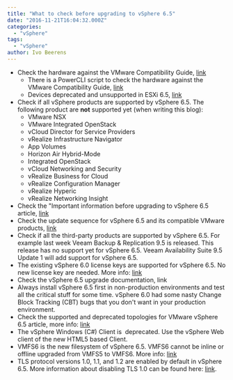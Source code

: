 ```yaml
---
title: "What to check before upgrading to vSphere 6.5"
date: "2016-11-21T16:04:32.000Z"
categories: 
  - "vSphere"
tags: 
  - "vSphere"
author: Ivo Beerens
---
```


- Check the hardware against the VMware Compatibility Guide, [link](http://www.VMware.com/resources/compatibility/search.php)
    - There is a PowerCLI script to check the hardware against the VMware Compatibility Guide, [link](http://www.virten.net/2016/11/powercli-script-to-verify-esxi-6-5-support/)
    - Devices deprecated and unsupported in ESXi 6.5, [link](https://kb.VMware.com/selfservice/search.do?cmd=displayKC&docType=kc&docTypeID=DT_KB_1_1&externalId=2145810)
- Check if all vSphere products are supported by vSphere 6.5. The following product are **not** supported yet (when writing this blog):
    - VMware NSX
    - VMware Integrated OpenStack
    - vCloud Director for Service Providers
    - vRealize Infrastructure Navigator
    - App Volumes
    - Horizon Air Hybrid-Mode
    - Integrated OpenStack
    - vCloud Networking and Security
    - vRealize Business for Cloud
    - vRealize Configuration Manager
    - vRealize Hyperic
    - vRealize Networking Insight
- Check the "Important information before upgrading to vSphere 6.5 article, [link](https://kb.VMware.com/selfservice/microsites/search.do?language=en_US&cmd=displayKC&externalId=2147548)
- Check the update sequence for vSphere 6.5 and its compatible VMware products, [link](https://kb.VMware.com/selfservice/microsites/search.do?language=en_US&cmd=displayKC&externalId=2147289)
- Check if all the third-party products are supported by vSphere 6.5. For example last week Veeam Backup & Replication 9.5 is released. This release has no support yet for vSphere 6.5. Veeam Availability Suite 9.5 Update 1 will add support for vSphere 6.5.
- The existing vSphere 6.0 license keys are supported for vSphere 6.5. No new license key are needed. More info: [link](https://kb.VMware.com/selfservice/search.do?cmd=displayKC&docType=kc&docTypeID=DT_KB_1_1&externalId=2059926)
- Check the vSphere 6.5 upgrade documentation, link
- Always install vSphere 6.5 first in non-production environments and test all the critical stuff for some time. vSphere 6.0 had some nasty Change Block Tracking (CBT) bugs that you don't want in your production environment.
- Check the supported and deprecated topologies for VMware vSphere 6.5 article, more info: [link](https://kb.VMware.com/selfservice/microsites/search.do?language=en_US&cmd=displayKC&externalId=2147672)
- The vSphere Windows (C#) Client is  deprecated. Use the vSphere Web client of the new HTML5 based Client.
- VMFS6 is the new filesystem of vSphere 6.5. VMFS6 cannot be inline or offline upgraded from VMFS5 to VMFS6. More info: [link](https://kb.VMware.com/selfservice/microsites/search.do?language=en_US&cmd=displayKC&externalId=2147824)
- TLS protocol versions 1.0, 1.1, and 1.2 are enabled by default in vSphere 6.5. More information about disabling TLS 1.0 can be found here: [link](https://kb.VMware.com/selfservice/microsites/search.do?language=en_US&cmd=displayKC&externalId=2147469).




